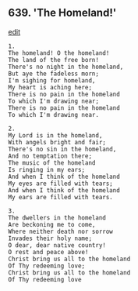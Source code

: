 
## 639.  'The Homeland!'
[edit](https://docs.google.com/document/d/1-xmNMjz-ISnkih9gfIY7D_JKXJ7IEaN6/edit?mode=html)



    1.
    The homeland! O the homeland!
    The land of the free born!
    There's no night in the homeland,
    But aye the fadeless morn;
    I'm sighing for homeland,
    My heart is aching here;
    There is no pain in the homeland
    To which I'm drawing near;
    There is no pain in the homeland
    To which I'm drawing near.

    2.
    My Lord is in the homeland,
    With angels bright and fair;
    There's no sin in the homeland,
    And no temptation there;
    The music of the homeland
    Is ringing in my ears;
    And when I think of the homeland
    My eyes are filled with tears;
    And when I think of the homeland
    My ears are filled with tears.

    3.
    The dwellers in the homeland
    Are beckoning me to come,
    Where neither death nor sorrow
    Invades their holy name;
    O dear, dear native country!
    O rest and peace above!
    Christ bring us all to the homeland
    Of Thy redeeming love;
    Christ bring us all to the homeland
    Of Thy redeeming love
